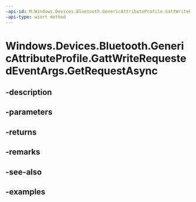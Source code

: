 ```yaml
---
-api-id: M:Windows.Devices.Bluetooth.GenericAttributeProfile.GattWriteRequestedEventArgs.GetRequestAsync
-api-type: winrt method
---
```


<!-- Method syntax.
public IAsyncOperation<GattWriteRequest> GattWriteRequestedEventArgs.GetRequestAsync()
-->

# Windows.Devices.Bluetooth.GenericAttributeProfile.GattWriteRequestedEventArgs.GetRequestAsync

## -description

## -parameters

## -returns

## -remarks

## -see-also

## -examples

